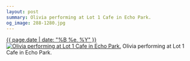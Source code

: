 ```yaml
---
layout: post
summary: Olivia performing at Lot 1 Cafe in Echo Park.
og_image: 288-1280.jpg
---
```


<p>
  <time><a href="/288">{{ page.date | date: "%B %e, %Y" }}</a></time>
  <a href="/288"><img src="{{ site.assets_url }}/288-640.jpg" srcset="{{ site.assets_url }}/288-1280.jpg 1280w, {{ site.assets_url }}/288-960.jpg 960w, {{ site.assets_url }}/288-640.jpg 640w, {{ site.assets_url }}/288-320.jpg 320w" sizes="(min-width: 700px) 50vw, calc(100vw - 2rem)" alt="Olivia performing at Lot 1 Cafe in Echo Park." /></a>
  <span>Olivia performing at Lot 1 Cafe in Echo Park.</span>
</p>
